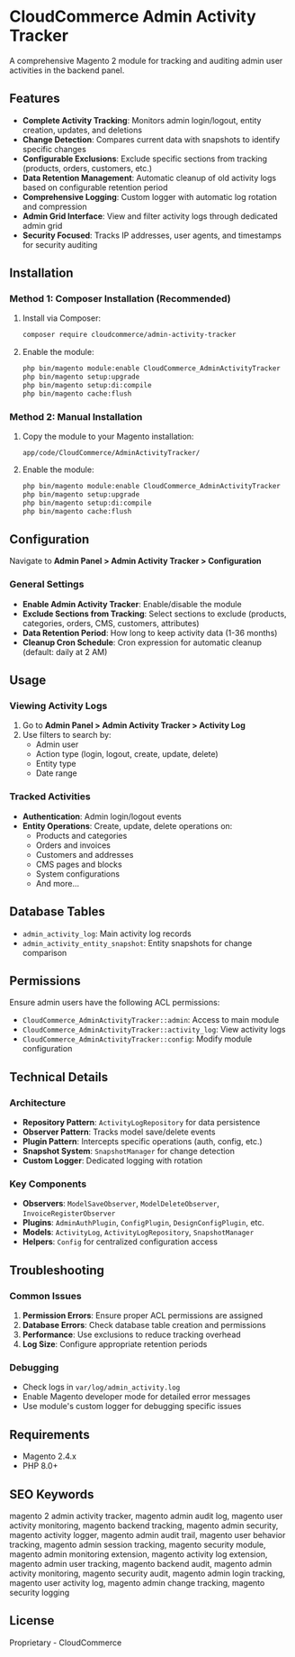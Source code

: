# CloudCommerce Admin Activity Tracker

A comprehensive Magento 2 module for tracking and auditing admin user activities in the backend panel.

## Features

- **Complete Activity Tracking**: Monitors admin login/logout, entity creation, updates, and deletions
- **Change Detection**: Compares current data with snapshots to identify specific changes
- **Configurable Exclusions**: Exclude specific sections from tracking (products, orders, customers, etc.)
- **Data Retention Management**: Automatic cleanup of old activity logs based on configurable retention period
- **Comprehensive Logging**: Custom logger with automatic log rotation and compression
- **Admin Grid Interface**: View and filter activity logs through dedicated admin grid
- **Security Focused**: Tracks IP addresses, user agents, and timestamps for security auditing

## Installation

### Method 1: Composer Installation (Recommended)

1. Install via Composer:
   ```bash
   composer require cloudcommerce/admin-activity-tracker
   ```

2. Enable the module:
   ```bash
   php bin/magento module:enable CloudCommerce_AdminActivityTracker
   php bin/magento setup:upgrade
   php bin/magento setup:di:compile
   php bin/magento cache:flush
   ```

### Method 2: Manual Installation

1. Copy the module to your Magento installation:
   ```
   app/code/CloudCommerce/AdminActivityTracker/
   ```

2. Enable the module:
   ```bash
   php bin/magento module:enable CloudCommerce_AdminActivityTracker
   php bin/magento setup:upgrade
   php bin/magento setup:di:compile
   php bin/magento cache:flush
   ```

## Configuration

Navigate to **Admin Panel > Admin Activity Tracker > Configuration**

### General Settings

- **Enable Admin Activity Tracker**: Enable/disable the module
- **Exclude Sections from Tracking**: Select sections to exclude (products, categories, orders, CMS, customers, attributes)
- **Data Retention Period**: How long to keep activity data (1-36 months)
- **Cleanup Cron Schedule**: Cron expression for automatic cleanup (default: daily at 2 AM)

## Usage

### Viewing Activity Logs

1. Go to **Admin Panel > Admin Activity Tracker > Activity Log**
2. Use filters to search by:
   - Admin user
   - Action type (login, logout, create, update, delete)
   - Entity type
   - Date range

### Tracked Activities

- **Authentication**: Admin login/logout events
- **Entity Operations**: Create, update, delete operations on:
  - Products and categories
  - Orders and invoices
  - Customers and addresses
  - CMS pages and blocks
  - System configurations
  - And more...

## Database Tables

- `admin_activity_log`: Main activity log records
- `admin_activity_entity_snapshot`: Entity snapshots for change comparison

## Permissions

Ensure admin users have the following ACL permissions:
- `CloudCommerce_AdminActivityTracker::admin`: Access to main module
- `CloudCommerce_AdminActivityTracker::activity_log`: View activity logs
- `CloudCommerce_AdminActivityTracker::config`: Modify module configuration

## Technical Details

### Architecture

- **Repository Pattern**: `ActivityLogRepository` for data persistence
- **Observer Pattern**: Tracks model save/delete events
- **Plugin Pattern**: Intercepts specific operations (auth, config, etc.)
- **Snapshot System**: `SnapshotManager` for change detection
- **Custom Logger**: Dedicated logging with rotation

### Key Components

- **Observers**: `ModelSaveObserver`, `ModelDeleteObserver`, `InvoiceRegisterObserver`
- **Plugins**: `AdminAuthPlugin`, `ConfigPlugin`, `DesignConfigPlugin`, etc.
- **Models**: `ActivityLog`, `ActivityLogRepository`, `SnapshotManager`
- **Helpers**: `Config` for centralized configuration access

## Troubleshooting

### Common Issues

1. **Permission Errors**: Ensure proper ACL permissions are assigned
2. **Database Errors**: Check database table creation and permissions
3. **Performance**: Use exclusions to reduce tracking overhead
4. **Log Size**: Configure appropriate retention periods

### Debugging

- Check logs in `var/log/admin_activity.log`
- Enable Magento developer mode for detailed error messages
- Use module's custom logger for debugging specific issues

## Requirements

- Magento 2.4.x
- PHP 8.0+

## SEO Keywords

magento 2 admin activity tracker, magento admin audit log, magento user activity monitoring, magento backend tracking, magento admin security, magento activity logger, magento admin audit trail, magento user behavior tracking, magento admin session tracking, magento security module, magento admin monitoring extension, magento activity log extension, magento admin user tracking, magento backend audit, magento admin activity monitoring, magento security audit, magento admin login tracking, magento user activity log, magento admin change tracking, magento security logging

## License

Proprietary - CloudCommerce